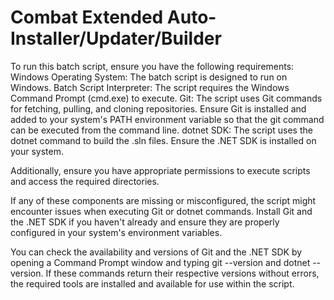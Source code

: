 # Combat Extended Auto-Installer/Updater/Builder

To run this batch script, ensure you have the following requirements:
Windows Operating System: The batch script is designed to run on Windows.
Batch Script Interpreter: The script requires the Windows Command Prompt (cmd.exe) to execute.
Git: The script uses Git commands for fetching, pulling, and cloning repositories. Ensure Git is installed and added to your system's PATH environment variable so that the git command can be executed from the command line.
dotnet SDK: The script uses the dotnet command to build the .sln files. Ensure the .NET SDK is installed on your system.

Additionally, ensure you have appropriate permissions to execute scripts and access the required directories.

If any of these components are missing or misconfigured, the script might encounter issues when executing Git or dotnet commands. Install Git and the .NET SDK if you haven't already and ensure they are properly configured in your system's environment variables.

You can check the availability and versions of Git and the .NET SDK by opening a Command Prompt window and typing git --version and dotnet --version. If these commands return their respective versions without errors, the required tools are installed and available for use within the script.
